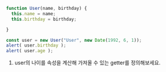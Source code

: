 ``` javascript
function User(name, birthday) {
  this.name = name;
  this.birthday = birthday;

}

const user = new User("User", new Date(1992, 6, 1));
alert( user.birthday ); 
alert( user.age );      
```

1. user의 나이를 속성을 계산해 가져올 수 있는 getter를 정의해보세요.